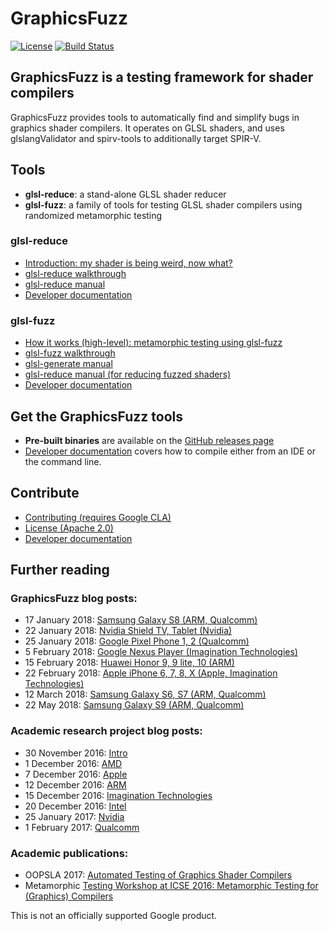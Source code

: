 # GraphicsFuzz

[![License](https://img.shields.io/badge/License-Apache%202.0-blue.svg)](https://opensource.org/licenses/Apache-2.0)
[![Build Status](https://travis-ci.org/google/graphicsfuzz.svg?branch=master)](https://travis-ci.org/google/graphicsfuzz)

## GraphicsFuzz is a testing framework for shader compilers

GraphicsFuzz provides tools to automatically find and simplify bugs in graphics
shader compilers. It operates on GLSL shaders, and uses
glslangValidator and spirv-tools to additionally target SPIR-V.

## Tools

* **glsl-reduce**: a stand-alone GLSL shader reducer
* **glsl-fuzz**: a family of tools for testing GLSL shader compilers using randomized metamorphic testing

### glsl-reduce

* [Introduction: my shader is being weird, now what?](docs/glsl-reduce-intro.md)
* [glsl-reduce walkthrough](docs/glsl-reduce-walkthrough.md)
* [glsl-reduce manual](docs/glsl-reduce.md)
* [Developer documentation](docs/glsl-fuzz-develop.md)

### glsl-fuzz

* [How it works (high-level): metamorphic testing using glsl-fuzz](docs/glsl-fuzz-intro.md)
* [glsl-fuzz walkthrough](docs/glsl-fuzz-walkthrough.md)
* [glsl-generate manual](docs/glsl-fuzz-generate.md)
* [glsl-reduce manual (for reducing fuzzed shaders)](docs/glsl-fuzz-reduce.md)
* [Developer documentation](docs/glsl-fuzz-develop.md)

## Get the GraphicsFuzz tools


* **Pre-built binaries** are available on the [GitHub releases page](docs/glsl-fuzz-releases.md)
* [Developer documentation](docs/glsl-fuzz-develop.md) covers how to compile
  either from an IDE or the command line.

## Contribute

* [Contributing (requires Google CLA)](CONTRIBUTING.md)
* [License (Apache 2.0)](LICENSE)
* [Developer documentation](docs/glsl-fuzz-develop.md)

## Further reading

### GraphicsFuzz blog posts:

* 17 January 2018: [Samsung Galaxy S8 (ARM, Qualcomm)](https://medium.com/@afd_icl/a-tale-of-two-samsungs-arm-vs-qualcomm-in-android-graphics-c1c6f1eef828)
* 22 January 2018: [Nvidia Shield TV, Tablet (Nvidia)](https://medium.com/@afd_icl/nvidia-shield-reliable-graphics-2aa79e04e150)
* 25 January 2018: [Google Pixel Phone 1, 2 (Qualcomm)](https://medium.com/@afd_icl/arm-gpus-in-huawei-phones-cb81280fbbab)
* 5 February 2018: [Google Nexus Player (Imagination Technologies)](https://medium.com/@afd_icl/arm-gpus-in-huawei-phones-cb81280fbbab)
* 15 February 2018: [Huawei Honor 9, 9 lite, 10 (ARM)](https://medium.com/@afd_icl/arm-gpus-in-huawei-phones-cb81280fbbab)
* 22 February 2018: [Apple iPhone 6, 7, 8, X (Apple, Imagination Technologies)](https://medium.com/@afd_icl/an-apple-sandwich-449931ab4509)
* 12 March 2018: [Samsung Galaxy S6, S7 (ARM, Qualcomm)](https://medium.com/@afd_icl/not-all-galaxies-are-made-equal-9812d6dcc0bb)
* 22 May 2018: [Samsung Galaxy S9 (ARM, Qualcomm)](https://medium.com/@afd_icl/samsung-s9s-head-to-head-arm-vs-qualcomm-decf438eb255)

### Academic research project blog posts:

* 30 November 2016: [Intro](https://medium.com/@afd_icl/crashes-hangs-and-crazy-images-by-adding-zero-689d15ce922b)
* 1 December 2016: [AMD](https://medium.com/@afd_icl/first-stop-amd-bluescreen-via-webgl-and-more-ba3eaf76c5fb)
* 7 December 2016: [Apple](https://medium.com/@afd_icl/how-to-render-garbage-on-your-iphone-213fb577d67c)
* 12 December 2016: [ARM](https://medium.com/@afd_icl/bugs-can-be-beautiful-65b93c5c58f9)
* 15 December 2016: [Imagination Technologies](https://medium.com/@afd_icl/gpu-folks-we-need-to-talk-about-control-flow-c20fd225197e)
* 20 December 2016: [Intel](https://medium.com/@afd_icl/intel-locking-up-safari-bluescreening-windows-135c1dc29495)
* 25 January 2017: [Nvidia](https://medium.com/@afd_icl/nvidia-system-freeze-via-webgl-61a78cea1116)
* 1 February 2017: [Qualcomm](https://medium.com/@afd_icl/hey-a-web-page-just-restarted-my-phone-c06d3db76542)

### Academic publications:

* OOPSLA 2017: [Automated Testing of Graphics Shader Compilers](http://multicore.doc.ic.ac.uk/publications/oopsla-17.html)
* Metamorphic [Testing Workshop at ICSE 2016: Metamorphic Testing for (Graphics) Compilers](http://multicore.doc.ic.ac.uk/publications/met-16.html)

This is not an officially supported Google product.